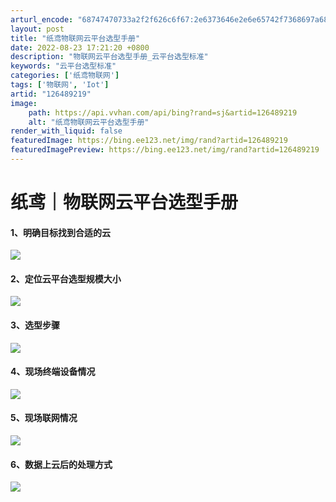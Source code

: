 ```yaml
---
arturl_encode: "68747470733a2f2f626c6f67:2e6373646e2e6e65742f7368697a68697975616e6a6176612f:61727469636c652f64657461696c732f313236343839323139"
layout: post
title: "纸鸢物联网云平台选型手册"
date: 2022-08-23 17:21:20 +0800
description: "物联网云平台选型手册_云平台选型标准"
keywords: "云平台选型标准"
categories: ['纸鸢物联网']
tags: ['物联网', 'Iot']
artid: "126489219"
image:
    path: https://api.vvhan.com/api/bing?rand=sj&artid=126489219
    alt: "纸鸢物联网云平台选型手册"
render_with_liquid: false
featuredImage: https://bing.ee123.net/img/rand?artid=126489219
featuredImagePreview: https://bing.ee123.net/img/rand?artid=126489219
---
```


# 纸鸢｜物联网云平台选型手册

#### 1、明确目标找到合适的云

![](https://i-blog.csdnimg.cn/blog_migrate/fc09dcf28c70bd321ec5b0fc6c72750b.png)

#### 2、定位云平台选型规模大小

![](https://i-blog.csdnimg.cn/blog_migrate/0c6486b0e78cb3a2fd952b462397e85d.png)

#### 3、选型步骤

![](https://i-blog.csdnimg.cn/blog_migrate/9df396f9a8e46d9324def8bb294416a4.png)

#### 4、现场终端设备情况

![](https://i-blog.csdnimg.cn/blog_migrate/644754a1a2d913b1d94ef150bddc3434.png)

#### 5、现场联网情况

![](https://i-blog.csdnimg.cn/blog_migrate/8e08ebf82a4f5568d72cd62a3d117cab.png)

#### 6、数据上云后的处理方式

![](https://i-blog.csdnimg.cn/blog_migrate/9ecd432f5e4cd37147b02d60d6817296.png)